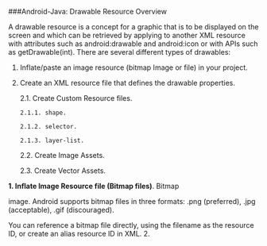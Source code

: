 ###Android-Java: Drawable Resource Overview



A drawable resource is a concept for a graphic that is to be displayed on the screen and which can be retrieved by applying to another XML resource with attributes such as android:drawable and android:icon or with APIs such as getDrawable(int). 
There are several different types of drawables:

1. Inflate/paste an image resource (bitmap Image or file) in your project.

2. Create an XML resource file that defines the drawable properties.

   2.1. Create Custom Resource files.

       2.1.1. shape.

       2.1.2. selector.

       2.1.3. layer-list.

   2.2. Create Image Assets.

   2.3. Create Vector Assets.



**1. Inflate Image Resource file (Bitmap files)**.
Bitmap
  
image. Android supports bitmap files in three formats: .png (preferred), .jpg (acceptable), .gif (discouraged).

You can reference a bitmap file directly, using the filename as the resource ID, or create an alias resource ID in XML.
2. 
